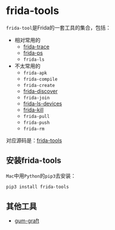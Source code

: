 # frida-tools

`frida-tool`是Frida的一套工具的集合，包括：

* 相对常用的
  * [frida-trace](https://frida.re/docs/frida-trace/)
  * [frida-ps](https://frida.re/docs/frida-ps/)
  * `frida-ls`
* 不太常用的
  * `frida-apk`
  * `frida-compile`
  * `frida-create`
  * [frida-discover](https://frida.re/docs/frida-discover/)
  * `frida-join`
  * [frida-ls-devices](https://frida.re/docs/frida-ls-devices/)
  * [frida-kill](https://frida.re/docs/frida-kill/)
  * `frida-pull`
  * `frida-push`
  * `frida-rm`

对应源码是：[frida-tools](https://github.com/frida/frida-tools/tree/main/frida_tools)

## 安装frida-tools

`Mac`中用`Python`的`pip3`去安装：

```bash
pip3 install frida-tools
```

## 其他工具

* [gum-graft](https://frida.re/docs/gum-graft/)
